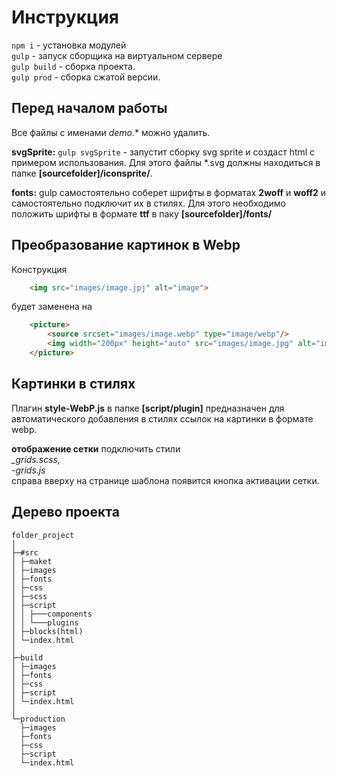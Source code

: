 # Инструкция  

`npm i` - установка модулей  
`gulp` - запуск сборщика на виртуальном сервере  
`gulp build` - сборка проекта.  
`gulp prod` - сборка сжатой версии.  
## Перед началом работы  
Все файлы с именами  *demo.** можно удалить.

**svgSprite:**
	`gulp svgSprite` - запустит сборку svg sprite и создаст html с примером использования. Для этого файлы   \*.svg  должны находиться  в папке **[sourcefolder]/iconsprite/**.

**fonts:**
	gulp самостоятельно соберет шрифты в форматах **2woff** и **woff2** и самостоятельно подключит их в стилях. Для этого необходимо положить шрифты в формате   **ttf**  в паку **[sourcefolder]/fonts/**

## Преобразование картинок в Webp
Конструкция 

```html
	<img src="images/image.jpj" alt="image">
```
будет заменена на 

```html
	<picture>
        <source srcset="images/image.webp" type="image/webp"/>
        <img width="200px" height="auto" src="images/image.jpg" alt="image"/>
	</picture>
```
## Картинки в стилях
Плагин **style-WebP.js** в папке **[script/plugin]** предназначен для автоматического добавления в стилях ссылок на картинки в формате webp.

**отображение сетки**
подключить стили  
*_grids.scss,*  
*-grids.js*  
справа вверху на странице шаблона появится кнопка активации сетки.



## Дерево проекта
```
folder_project  
│  
├─#src  
│ ├─maket  
│ ├─images  
│ ├─fonts  
│ ├─css  
│ ├─scss  
│ ├─script  
│ │ ├───components  
│ │ └───plugins  
│ ├─blocks(html)  
│ └─index.html
│  
├─build  
│ ├─images  
│ ├─fonts  
│ ├─css  
│ ├─script  
│ └─index.html
│  
└─production  
  ├─images  
  ├─fonts  
  ├─css  
  ├─script  
  └─index.html
```

